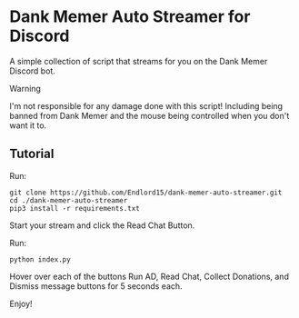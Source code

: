 # Dank Memer Auto Streamer for Discord

A simple collection of script that streams for you on the Dank Memer Discord bot.

> [!WARNING]  
> I'm not responsible for any damage done with this script! Including being banned from Dank Memer and the mouse being controlled when you don't want it to.

## Tutorial

Run:

```
git clone https://github.com/Endlord15/dank-memer-auto-streamer.git
cd ./dank-memer-auto-streamer
pip3 install -r requirements.txt
```

Start your stream and click the Read Chat Button.

Run:

```
python index.py
```

Hover over each of the buttons Run AD, Read Chat, Collect Donations, and Dismiss message buttons for 5 seconds each.

Enjoy!
